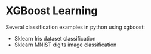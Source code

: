 # XGBoost Learning
 Several classification examples in python using xgboost:
 - Sklearn Iris dataset classification
 - Sklearn MNIST digits image classification
 
  
